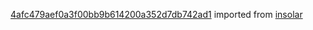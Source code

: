 [4afc479aef0a3f00bb9b614200a352d7db742ad1](https://github.com/insolar/insolar/commit/4afc479aef0a3f00bb9b614200a352d7db742ad1) imported from [insolar](https://github.com/insolar/insolar)
